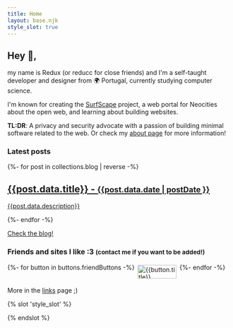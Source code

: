 ```yaml
---
title: Home
layout: base.njk
style_slot: true
---
```


<section>

## Hey 👋,

my name is Redux (or reducc for close friends) and I'm a self-taught developer and designer from 🌍 Portugal, currently studying computer science.

I'm known for creating the [SurfScape](/projects#surfscape) project, a web portal for Neocities about the open web, and learning about building websites.

**TL:DR**: A privacy and security advocate with a passion of building minimal software related to the web. Or check my [about page](/about) for more information!

### Latest posts

<div class="post-listing">
{%- for post in collections.blog | reverse -%}
<a class="post-listing__item" href="{{post.url}}">
<h2>{{post.data.title}}  - <small> <time datetime="{{ date }}">{{post.data.date | postDate }}</time></small></h2>
<p>{{post.data.description}}</p>
</a>
{%- endfor -%}
</div>

<a href="/blog">Check the blog!</a>

### Friends and sites I like :3 <small class="subtle">(contact me if you want to be added!)</small>

<div style="display:flex;gap:0.25em;flex-wrap:wrap;">
{%- for button in buttons.friendButtons -%}
    <a class="btn-link" href="{{button.url}}" title="{{button.title}}">
    <img src="/static/buttons/{{button.img}}" alt="{{button.title}}" width="88px" height="31px">
    </a>
{%- endfor -%}
</div>

More in the <a href="/res/links">links</a> page ;)

</section>

{% slot 'style_slot' %}

<style>
    .btn-link {
        padding: 0.25em;
image-rendering: pixelated;
    }
.btn-link:hover {
    outline: 2px dashed var(--primary);
    transform: scale(0.98);
}
</style>

{% endslot %}

